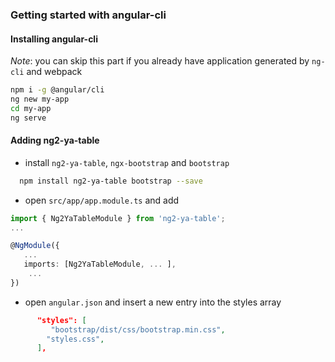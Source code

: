 ### Getting started with angular-cli
 
#### Installing angular-cli

*Note*: you can skip this part if you already have application generated by `ng-cli` and webpack
  
```bash
npm i -g @angular/cli
ng new my-app
cd my-app
ng serve
```

#### Adding ng2-ya-table
 
 - install `ng2-ya-table`, `ngx-bootstrap` and `bootstrap`

 ```bash
   npm install ng2-ya-table bootstrap --save
 ```
 
- open `src/app/app.module.ts` and add

```typescript
import { Ng2YaTableModule } from 'ng2-ya-table';
...

@NgModule({
   ...
   imports: [Ng2YaTableModule, ... ],
    ... 
})
```

- open `angular.json` and insert a new entry into the styles array 

```json
      "styles": [
         "bootstrap/dist/css/bootstrap.min.css",
        "styles.css",
      ],
```
